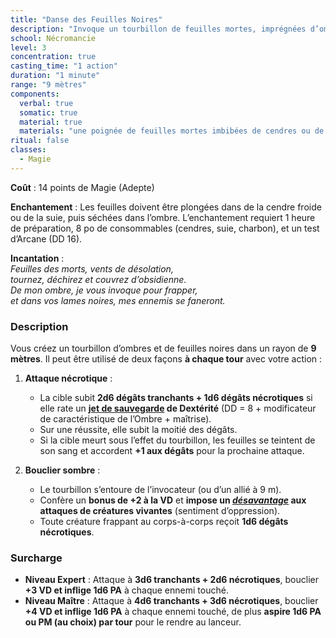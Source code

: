 ```yaml
---
title: "Danse des Feuilles Noires"
description: "Invoque un tourbillon de feuilles mortes, imprégnées d’ombres et d’énergie nécrotique, qui lacèrent et corrompent les ennemis tout en protégeant l’invocateur."
school: Nécromancie
level: 3
concentration: true
casting_time: "1 action"
duration: "1 minute"
range: "9 mètres"
components:
  verbal: true
  somatic: true
  material: true
  materials: "une poignée de feuilles mortes imbibées de cendres ou de suie"
ritual: false
classes:
  - Magie
---
```

**Coût** : 14 points de Magie (Adepte)

**Enchantement** : Les feuilles doivent être plongées dans de la cendre froide ou de la suie, puis séchées dans l’ombre. L’enchantement requiert 1 heure de préparation, 8 po de consommables (cendres, suie, charbon), et un test d’Arcane (DD 16).

**Incantation** :  
*Feuilles des morts, vents de désolation,*  
*tournez, déchirez et couvrez d’obsidienne.*  
*De mon ombre, je vous invoque pour frapper,*  
*et dans vos lames noires, mes ennemis se faneront.*

### **Description**  
Vous créez un tourbillon d’ombres et de feuilles noires dans un rayon de **9 mètres**. Il peut être utilisé de deux façons **à chaque tour** avec votre action :

1. **Attaque nécrotique** :  
   - La cible subit **2d6 dégâts tranchants + 1d6 dégâts nécrotiques** si elle rate un **[jet de sauvegarde](/utiliser-les-caracteristiques/#jets-de-sauvegarde) de Dextérité** (DD = 8 + modificateur de caractéristique de l’Ombre + maîtrise).  
   - Sur une réussite, elle subit la moitié des dégâts.  
   - Si la cible meurt sous l’effet du tourbillon, les feuilles se teintent de son sang et accordent **+1 aux dégâts** pour la prochaine attaque.

2. **Bouclier sombre** :  
   - Le tourbillon s’entoure de l’invocateur (ou d’un allié à 9 m).  
   - Confère un **bonus de +2 à la VD** et **impose un [_désavantage_](/utiliser-les-caracteristiques/#avantage-et-desavantage) aux attaques de créatures vivantes** (sentiment d’oppression).  
   - Toute créature frappant au corps-à-corps reçoit **1d6 dégâts nécrotiques**.

### **Surcharge**  
- **Niveau Expert** : Attaque à **3d6 tranchants + 2d6 nécrotiques**, bouclier **+3 VD et inflige 1d6 PA** à chaque ennemi touché.  
- **Niveau Maître** : Attaque à **4d6 tranchants + 3d6 nécrotiques**, bouclier **+4 VD et inflige 1d6 PA** à chaque ennemi touché, de plus **aspire 1d6 PA ou PM (au choix) par tour** pour le rendre au lanceur.
